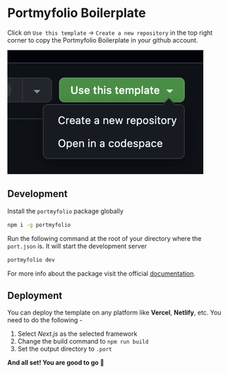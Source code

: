 # Portmyfolio Boilerplate

Click on `Use this template` -> `Create a new repository` in the top right corner to copy the Portmyfolio Boilerplate in your github account.

![Hint](public/boilerplate-template.png)

## Development

Install the `portmyfolio` package globally

```bash
npm i -g portmyfolio
```

Run the following command at the root of your directory where the `port.json` is. It will start the development server

```bash
portmyfolio dev
```

For more info about the package visit the official [documentation](https://docs.portmyfolio.com).

## Deployment

You can deploy the template on any platform like **Vercel**, **Netlify**, etc. You need to do the following -

1. Select _Next.js_ as the selected framework
2. Change the build command to `npm run build`
3. Set the output directory to `.port`

**And all set! You are good to go 🚀**
